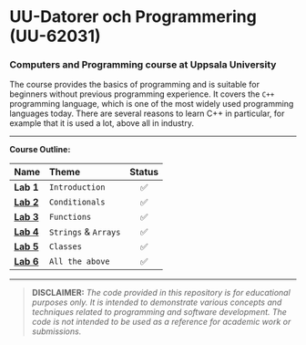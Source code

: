 # UU-Datorer och Programmering (UU-62031)

### Computers and Programming course at Uppsala University

The course provides the basics of programming and is suitable for beginners without previous programming experience. It covers the `C++` programming language, which is one of the most widely used programming languages today. There are several reasons to learn C++ in particular, for example that it is used a lot, above all in industry. 

---

**Course Outline:**

| Name        | Theme                           |  Status |
| :---------- | :------------------------------- | :----: |
| **Lab 1**   | `Introduction`                        | ✅ |
| **[Lab 2](https://github.com/bjarnerossen/UU-Datorer-och-Programmering/tree/main/Inlupp2)**   | `Conditionals`| ✅|
| **[Lab 3](https://github.com/bjarnerossen/UU-Datorer-och-Programmering/tree/main/Inlupp3)**   | `Functions`                     | ✅|
| **[Lab 4](https://github.com/bjarnerossen/UU-Datorer-och-Programmering/tree/main/Inlupp4)**   | `Strings` & `Arrays` | ✅|
| **[Lab 5](https://github.com/bjarnerossen/UU-Datorer-och-Programmering/tree/main/Inlupp5)** | `Classes`           |✅|
| **[Lab 6](https://github.com/bjarnerossen/UU-Datorer-och-Programmering/tree/main/Inlupp6)** | `All the above`           |✅|

---
> **DISCLAIMER:** *The code provided in this repository is for educational purposes only. It is intended to demonstrate various concepts and techniques related to programming and software development. The code is not intended to be used as a reference for academic work or submissions.*
